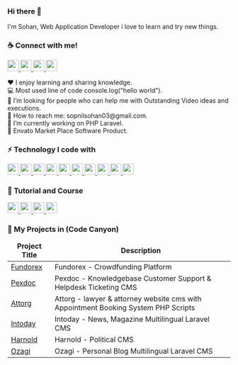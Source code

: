 <h3>Hi there 👋</h3>
I'm Sohan, Web Application Developer i love to learn and try new things.

<h3>☕ Connect with me!</h3>
<p>
    <a href="https://www.facebook.com/sopnil.ahamed/" target="_blank">
    <img src ="https://img.shields.io/static/v1?message=Facebook&logo=facebook&labelColor=5c5c5c&color=b9770e&logoColor=white&label=%20" height="25" style="max-width: 100%;">
  </a>
 <a href="https://www.youtube.com/channel/UCoKb1VMNQSuMk-7fuzzptPA" target="_blank">
    <img src ="https://img.shields.io/static/v1?message=Youtube&logo=youtube&labelColor=5c5c5c&color=1182c3&logoColor=white&label=%20" height="25" style="max-width: 100%;">
  </a>
   <a href="mailto:sopnilsohan03@gmail.com" target="_blank">
    <img src ="https://img.shields.io/static/v1?message=Gmail&logo=gmail&labelColor=5c5c5c&color=FF0000&logoColor=white&label=%20" height="25" style="max-width: 100%;">
  </a>
   <a href="javascript:void(0)">
<img src ="https://img.shields.io/static/v1?message=Linkedin&logo=linkedin&labelColor=5c5c5c&color=D4AC0D&logoColor=white&label=%20" height="25" style="max-width: 100%;">
  </a>
</p>
<p>
    <span>♥️ I enjoy learning and sharing knowledge.</span> <br>
    <span>💻 Most used line of code console.log("hello world").</span> <br>
    <span>🤔 I’m looking for people who can help me with Outstanding Video ideas and executions.</span> <br>
    <span>📧 How to reach me: sopnilsohan03@gmail.com.</span> <br>
    <span>🔭  I’m currently working on PHP Laravel.</span> <br>
    <span>🔭  Envato Market Place Software Product.</span> <br>
    
</p>

<h3>⚡ Technology I code with</h3>
<p align="left">
  <a href="#">
    <img src ="https://img.shields.io/static/v1?message=PHP&logo=php&labelColor=5c5c5c&color=1182c3&logoColor=white&label=%20" height="25" style="max-width: 100%;">
  </a>
   <a href="#">
    <img src ="https://img.shields.io/static/v1?message=Laravel&logo=laravel&labelColor=5c5c5c&color=FF0000&logoColor=white&label=%20" height="25" style="max-width: 100%;">
  </a>
   <a href="#">
    <img src ="https://img.shields.io/static/v1?message=Vue Js&logo=vuedotjs&labelColor=5c5c5c&color=D4AC0D&logoColor=white&label=%20" height="25" style="max-width: 100%;">
  </a>
  <a href="#">
    <img src ="https://img.shields.io/static/v1?message=MySql&logo=laravel&labelColor=5c5c5c&color=4d7902&logoColor=white&label=%20" height="25" style="max-width: 100%;">
  </a>
  <a href="#">
    <img src ="https://img.shields.io/static/v1?message=JavaScript&logo=javascript&labelColor=5c5c5c&color=52307c&logoColor=white&label=%20" height="25" style="max-width: 100%;">
  </a>
  <a href="#">
    <img src ="https://img.shields.io/static/v1?message=Jquery&logo=jquery&labelColor=5c5c5c&color=b9770e&logoColor=white&label=%20" height="25" style="max-width: 100%;">
  </a>
   <a href="#">
    <img src ="https://img.shields.io/static/v1?message=Ajax&logo=json&labelColor=5c5c5c&color=0e6251&logoColor=white&label=%20" height="25" style="max-width: 100%;">
  </a>
   <a href="#">
    <img src ="https://img.shields.io/static/v1?message=HTML&logo=html5&labelColor=5c5c5c&color=5f6a6a&logoColor=white&label=%20" height="25" style="max-width: 100%;">
  </a>
   <a href="#">
    <img src ="https://img.shields.io/static/v1?message=CSS3&logo=css3&labelColor=5c5c5c&color=e67e22&logoColor=white&label=%20" height="25" style="max-width: 100%;">
  </a>
   <a href="#">
    <img src ="https://img.shields.io/static/v1?message=Bootstrap&logo=bootstrap&labelColor=5c5c5c&color=5D6D7E&logoColor=white&label=%20" height="25" style="max-width: 100%;">
  </a>
</p>

<h3>🐛 Tutorial and Course</h3>
<p> 
  <a href="https://www.youtube.com/c/WebJourneybd" target="_blank">
    <img src ="https://img.shields.io/static/v1?message=PHP&logo=php&labelColor=5c5c5c&color=008000&logoColor=white&label=%20" height="25" style="max-width: 100%;">
  </a>
   <a href="https://www.youtube.com/c/WebJourneybd" target="_blank">
    <img src ="https://img.shields.io/static/v1?message=Laravel&logo=laravel&labelColor=5c5c5c&color=FF0000&logoColor=white&label=%20" height="25" style="max-width: 100%;">
  </a>
   <a href="https://www.youtube.com/c/WebJourneybd" target="_blank">
    <img src ="https://img.shields.io/static/v1?message=Vue Js&logo=vuedotjs&labelColor=5c5c5c&color=808000&logoColor=white&label=%20" height="25" style="max-width: 100%;">
  </a>
     <a href="https://web-journey.xyz" target="_blank">
    <img src ="https://img.shields.io/static/v1?message=My Course&logo=laravel&labelColor=5c5c5c&color=000000&logoColor=white&label=%20" height="25" style="max-width: 100%;">
  </a>
</p>

<h3>🔭 My Projects in (Code Canyon)</h3>
<table>
  <thead align="center">
    <tr>
      <td><b>Project Title</b></td>
      <td><b>Description</b></td>
    </tr>
  </thead>
  <tbody>
    <tr>
      <td><a href="https://codecanyon.net/item/fundorex-crowdfunding-platform/33286096" rel="nofollow">Fundorex</a></td>
      <td>Fundorex - Crowdfunding Platform</td>
    </tr>
    <tr>
      <td><a href="https://codecanyon.net/item/pexdoc-knowledgebase-customer-support-helpdesk-ticketing-cms/33858909" rel="nofollow">Pexdoc</a></td>
      <td>Pexdoc - Knowledgebase Customer Support & Helpdesk Ticketing CMS</td>
    </tr>
    <tr>
      <td><a href="https://codecanyon.net/item/attorg-lawyer-attorney-website-cms-with-appointment-booking-system-php-scripts/32547529" rel="nofollow">Attorg</a></td>
      <td>Attorg - lawyer & attorney website cms with Appointment Booking System PHP Scripts</td>
    </tr>
    <tr>
      <td><a href="https://codecanyon.net/item/intoday-news-magazine-multilingual-laravel-cms/35217402" rel="nofollow">Intoday</a></td>
      <td>Intoday - News, Magazine Multilingual Laravel CMS</td>
    </tr>
     <tr>
      <td><a href="https://codecanyon.net/item/harnold-political-cms/33788263" rel="nofollow">Harnold</a></td>
      <td>Harnold - Political CMS</td>
    </tr>  
    <tr>
       <td><a href="https://codecanyon.net/item/ozagi-personal-blog-multilingual-laravel-cms/34909138" rel="nofollow">Ozagi</a></td>
      <td>Ozagi - Personal Blog Multilingual Laravel CMS</td>
    </tr> 
  
  </tbody>
</table>

<!--
**nazmulcse11/nazmulcse11** is a ✨ _special_ ✨ repository because its `README.md` (this file) appears on your GitHub profile.

Here are some ideas to get you started:

- 🔭 I’m currently working on ...
- 🌱 I’m currently learning ...
- 👯 I’m looking to collaborate on ...
- 🤔 I’m looking for help with ...
- 💬 Ask me about ...
- 📫 How to reach me: ...
- 😄 Pronouns: ...
- ⚡ Fun fact: ...
-->

